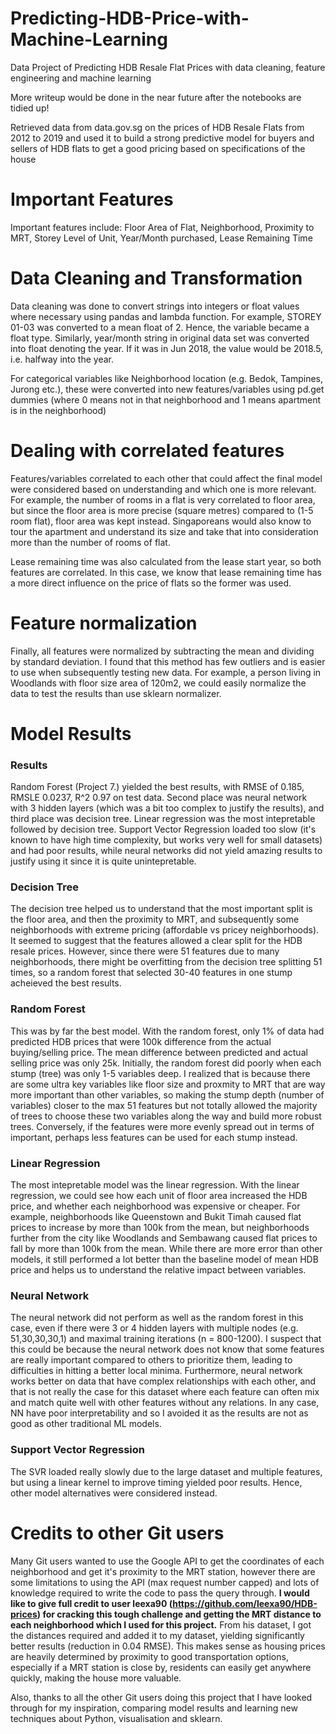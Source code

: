 # Predicting-HDB-Price-with-Machine-Learning
Data Project of Predicting HDB Resale Flat Prices with data cleaning, feature engineering and machine learning

More writeup would be done in the near future after the notebooks are tidied up!

Retrieved data from data.gov.sg on the prices of HDB Resale Flats from 2012 to 2019 and used it to build a strong predictive model for buyers and sellers of HDB flats to get a good pricing based on specifications of the house

# Important Features

Important features include: Floor Area of Flat, Neighborhood, Proximity to MRT, Storey Level of Unit, Year/Month purchased, Lease Remaining Time

# Data Cleaning and Transformation

Data cleaning was done to convert strings into integers or float values where necessary using pandas and lambda function. For example, STOREY 01-03 was converted to a mean float of 2. Hence, the variable became a float type. Similarly, year/month string in original data set was converted into float denoting the year. If it was in Jun 2018, the value would be 2018.5, i.e. halfway into the year.

For categorical variables like Neighborhood location (e.g. Bedok, Tampines, Jurong etc.), these were converted into new features/variables using pd.get dummies (where 0 means not in that neighborhood and 1 means apartment is in the neighborhood)

# Dealing with correlated features

Features/variables correlated to each other that could affect the final model were considered based on understanding and which one is more relevant. For example, the number of rooms in a flat is very correlated to floor area, but since the floor area is more precise (square metres) compared to (1-5 room flat), floor area was kept instead. Singaporeans would also know to tour the apartment and understand its size and take that into consideration more than the number of rooms of flat.

Lease remaining time was also calculated from the lease start year, so both features are correlated. In this case, we know that lease remaining time has a more direct influence on the price of flats so the former was used.

# Feature normalization

Finally, all features were normalized by subtracting the mean and dividing by standard deviation. I found that this method has few outliers and is easier to use when subsequently testing new data. For example, a person living in Woodlands with floor size area of 120m2, we could easily normalize the data to test the results than use sklearn normalizer.

# Model Results

### Results
Random Forest (Project 7.) yielded the best results, with RMSE of 0.185, RMSLE 0.0237, R^2 0.97 on test data. Second place was neural network with 3 hidden layers (which was a bit too complex to justify the results), and third place was decision tree. Linear regression was the most intepretable followed by decision tree. Support Vector Regression loaded too slow (it's known to have high time complexity, but works very well for small datasets) and had poor results, while neural networks did not yield amazing results to justify using it since it is quite unintepretable.

### Decision Tree
The decision tree helped us to understand that the most important split is the floor area, and then the proximity to MRT, and subsequently some neighborhoods with extreme pricing (affordable vs pricey neighborhoods). It seemed to suggest that the features allowed a clear split for the HDB resale prices. However, since there were 51 features due to many neighborhoods, there might be overfitting from the decision tree splitting 51 times, so a random forest that selected 30-40 features in one stump acheieved the best results.

### Random Forest
This was by far the best model. With the random forest, only 1% of data had predicted HDB prices that were 100k difference from the actual buying/selling price. The mean difference between predicted and actual selling price was only 25k. Initially, the random forest did poorly when each stump (tree) was only 1-5 variables deep. I realized that is because there are some ultra key variables like floor size and proxmity to MRT that are way more important than other variables, so making the stump depth (number of variables) closer to the max 51 features but not totally allowed the majority of trees to choose these two variables along the way and build more robust trees. Conversely, if the features were more evenly spread out in terms of important, perhaps less features can be used for each stump instead.

### Linear Regression
The most intepretable model was the linear regression. With the linear regression, we could see how each unit of floor area increased the HDB price, and whether each neighborhood was expensive or cheaper. For example, neighborhoods like Queenstown and Bukit Timah caused flat prices to increase by more than 100k from the mean, but neighborhoods further from the city like Woodlands and Sembawang caused flat prices to fall by more than 100k from the mean. While there are more error than other models, it still performed a lot better than the baseline model of mean HDB price and helps us to understand the relative impact between variables.

### Neural Network
The neural network did not perform as well as the random forest in this case, even if there were 3 or 4 hidden layers with multiple nodes (e.g. 51,30,30,30,1) and maximal training iterations (n = 800-1200). I suspect that this could be because the neural network does not know that some features are really important compared to others to prioritize them, leading to difficulties in hitting a better local minima. Furthermore, neural network works better on data that have complex relationships with each other, and that is not really the case for this dataset where each feature can often mix and match quite well with other features without any relations. In any case, NN have poor interpretability and so I avoided it as the results are not as good as other traditional ML models.

### Support Vector Regression
The SVR loaded really slowly due to the large dataset and multiple features, but using a linear kernel to improve timing yielded poor results. Hence, other model alternatives were considered instead.

# Credits to other Git users
Many Git users wanted to use the Google API to get the coordinates of each neighborhood and get it's proximity to the MRT station, however there are some limitations to using the API (max request number capped) and lots of knowledge required to write the code to pass the query through. <b>I would like to give full credit to user leexa90 (https://github.com/leexa90/HDB-prices) for cracking this tough challenge and getting the MRT distance to each neighborhood which I used for this project.</b> From his dataset, I got the distances required and added it to my dataset, yielding significantly better results (reduction in 0.04 RMSE). This makes sense as housing prices are heavily determined by proximity to good transportation options, especially if a MRT station is close by, residents can easily get anywhere quickly, making the house more valuable. 

Also, thanks to all the other Git users doing this project that I have looked through for my inspiration, comparing model results and learning new techniques about Python, visualisation and sklearn.
